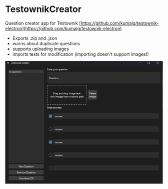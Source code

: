 # TestownikCreator

Question creator app for Testownik
[https://github.com/kumalg/testownik-electron](https://github.com/kumalg/testownik-electron)

- Exports .zip and .json
- warns about duplicate questions
- supports uploading images
- imports tests for modification (importing doesn't support images!)

![image](.github/image.png)